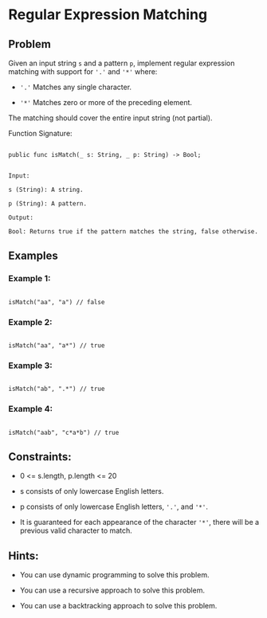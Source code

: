 # Regular Expression Matching
## Problem

Given an input string `s` and a pattern `p`, implement regular expression matching with support for `'.'` and `'*'` where:

- `'.'` Matches any single character.

- `'*'` Matches zero or more of the preceding element.

The matching should cover the entire input string (not partial).

Function Signature:

```motoko

public func isMatch(_ s: String, _ p: String) -> Bool;

```

```plaintext

Input:

s (String): A string.

p (String): A pattern.

Output:

Bool: Returns true if the pattern matches the string, false otherwise.

```

## Examples

### Example 1:

```motoko

isMatch("aa", "a") // false

```

### Example 2:

```motoko

isMatch("aa", "a*") // true

```

### Example 3:

```motoko

isMatch("ab", ".*") // true

```

### Example 4:

```motoko

isMatch("aab", "c*a*b") // true

```


## Constraints:

- 0 <= s.length, p.length <= 20

- s consists of only lowercase English letters.

- p consists of only lowercase English letters, `'.'`, and `'*'`.

- It is guaranteed for each appearance of the character `'*'`, there will be a previous valid character to match.

## Hints:

- You can use dynamic programming to solve this problem.

- You can use a recursive approach to solve this problem.

- You can use a backtracking approach to solve this problem.
